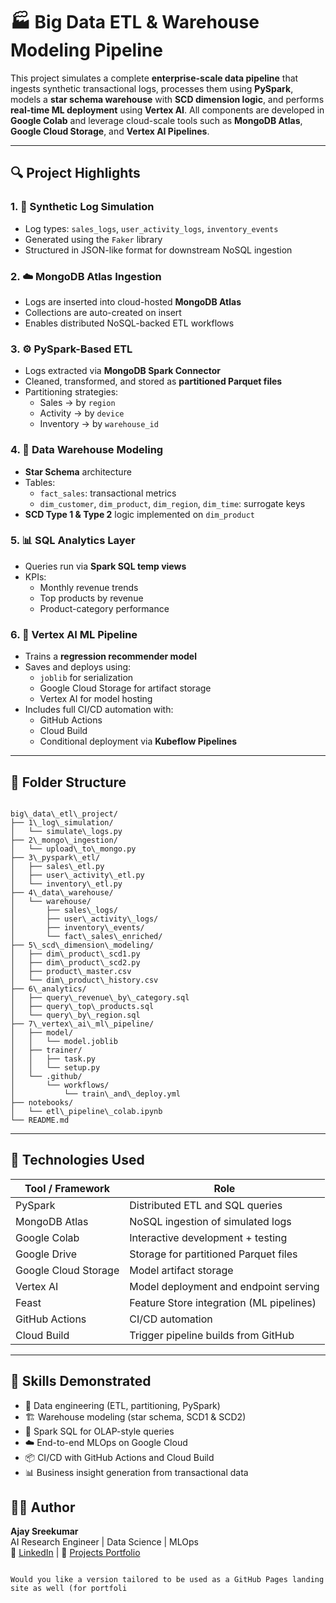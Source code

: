 # 🏭 Big Data ETL & Warehouse Modeling Pipeline

This project simulates a complete **enterprise-scale data pipeline** that ingests synthetic transactional logs, processes them using **PySpark**, models a **star schema warehouse** with **SCD dimension logic**, and performs **real-time ML deployment** using **Vertex AI**. All components are developed in **Google Colab** and leverage cloud-scale tools such as **MongoDB Atlas**, **Google Cloud Storage**, and **Vertex AI Pipelines**.

---

## 🔍 Project Highlights

### 1. 🔄 Synthetic Log Simulation
- Log types: `sales_logs`, `user_activity_logs`, `inventory_events`
- Generated using the `Faker` library
- Structured in JSON-like format for downstream NoSQL ingestion

### 2. ☁️ MongoDB Atlas Ingestion
- Logs are inserted into cloud-hosted **MongoDB Atlas**
- Collections are auto-created on insert
- Enables distributed NoSQL-backed ETL workflows

### 3. ⚙️ PySpark-Based ETL
- Logs extracted via **MongoDB Spark Connector**
- Cleaned, transformed, and stored as **partitioned Parquet files**
- Partitioning strategies:
  - Sales → by `region`
  - Activity → by `device`
  - Inventory → by `warehouse_id`

### 4. 🧱 Data Warehouse Modeling
- **Star Schema** architecture
- Tables:
  - `fact_sales`: transactional metrics
  - `dim_customer`, `dim_product`, `dim_region`, `dim_time`: surrogate keys
- **SCD Type 1 & Type 2** logic implemented on `dim_product`

### 5. 📊 SQL Analytics Layer
- Queries run via **Spark SQL temp views**
- KPIs:
  - Monthly revenue trends
  - Top products by revenue
  - Product-category performance

### 6. 🤖 Vertex AI ML Pipeline
- Trains a **regression recommender model**
- Saves and deploys using:
  - `joblib` for serialization
  - Google Cloud Storage for artifact storage
  - Vertex AI for model hosting
- Includes full CI/CD automation with:
  - GitHub Actions
  - Cloud Build
  - Conditional deployment via **Kubeflow Pipelines**

---

## 📁 Folder Structure

```

big\_data\_etl\_project/
├── 1\_log\_simulation/
│   └── simulate\_logs.py
├── 2\_mongo\_ingestion/
│   └── upload\_to\_mongo.py
├── 3\_pyspark\_etl/
│   ├── sales\_etl.py
│   ├── user\_activity\_etl.py
│   └── inventory\_etl.py
├── 4\_data\_warehouse/
│   └── warehouse/
│       ├── sales\_logs/
│       ├── user\_activity\_logs/
│       ├── inventory\_events/
│       └── fact\_sales\_enriched/
├── 5\_scd\_dimension\_modeling/
│   ├── dim\_product\_scd1.py
│   ├── dim\_product\_scd2.py
│   ├── product\_master.csv
│   └── dim\_product\_history.csv
├── 6\_analytics/
│   ├── query\_revenue\_by\_category.sql
│   ├── query\_top\_products.sql
│   └── query\_by\_region.sql
├── 7\_vertex\_ai\_ml\_pipeline/
│   ├── model/
│   │   └── model.joblib
│   ├── trainer/
│   │   ├── task.py
│   │   └── setup.py
│   └── .github/
│       └── workflows/
│           └── train\_and\_deploy.yml
├── notebooks/
│   └── etl\_pipeline\_colab.ipynb
└── README.md

```

---

## 🚀 Technologies Used

| Tool / Framework      | Role                                    |
|-----------------------|------------------------------------------|
| PySpark               | Distributed ETL and SQL queries          |
| MongoDB Atlas         | NoSQL ingestion of simulated logs        |
| Google Colab          | Interactive development + testing        |
| Google Drive          | Storage for partitioned Parquet files    |
| Google Cloud Storage  | Model artifact storage                   |
| Vertex AI             | Model deployment and endpoint serving    |
| Feast                 | Feature Store integration (ML pipelines) |
| GitHub Actions        | CI/CD automation                         |
| Cloud Build           | Trigger pipeline builds from GitHub      |

---

## 🧠 Skills Demonstrated

- 🔧 Data engineering (ETL, partitioning, PySpark)
- 🏗️ Warehouse modeling (star schema, SCD1 & SCD2)
- 🧮 Spark SQL for OLAP-style queries
- ☁️ End-to-end MLOps on Google Cloud
- 📦 CI/CD with GitHub Actions and Cloud Build
- 📊 Business insight generation from transactional data


## 👨‍💻 Author

**Ajay Sreekumar**  
AI Research Engineer | Data Science | MLOps  
🔗 [LinkedIn](https://linkedin.com/in/ajay-sreekumar-nmims) | 🧠 [Projects Portfolio](#)  

```

Would you like a version tailored to be used as a GitHub Pages landing site as well (for portfoli
